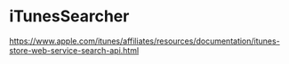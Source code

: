 # iTunesSearcher
https://www.apple.com/itunes/affiliates/resources/documentation/itunes-store-web-service-search-api.html
